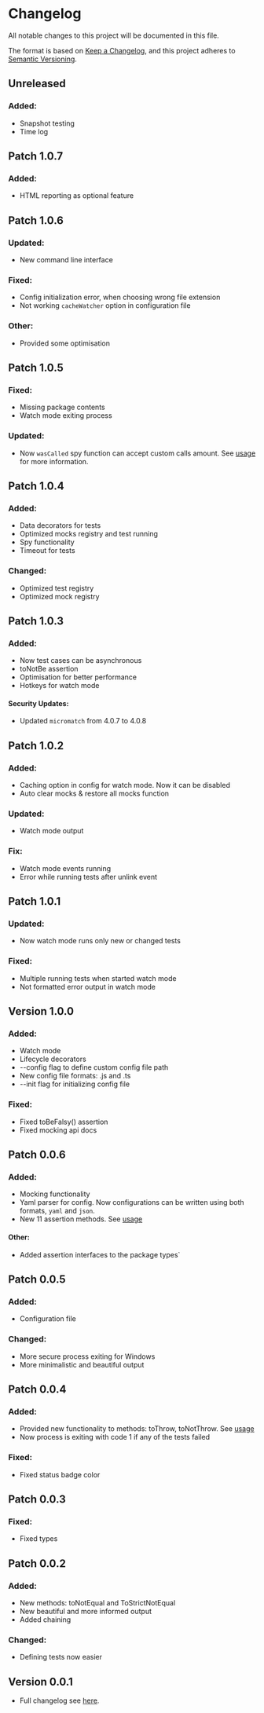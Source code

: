 # Changelog

All notable changes to this project will be documented in this file.

The format is based on [Keep a Changelog](https://keepachangelog.com/en/1.1.0/),
and this project adheres to [Semantic Versioning](https://semver.org/spec/v2.0.0.html).

## Unreleased
### Added:
* Snapshot testing
* Time log

## Patch 1.0.7
### Added:
* HTML reporting as optional feature

## Patch 1.0.6
### Updated:
* New command line interface

### Fixed:
* Config initialization error, when choosing wrong file extension
* Not working `cacheWatcher` option in configuration file

### Other:
* Provided some optimisation

## Patch 1.0.5
### Fixed:
* Missing package contents
* Watch mode exiting process

### Updated:
* Now `wasCalled` spy function can accept custom calls amount. See [usage](README.md#spy-api) for more information.

## Patch 1.0.4
### Added:
* Data decorators for tests
* Optimized mocks registry and test running
* Spy functionality
* Timeout for tests

### Changed:
* Optimized test registry
* Optimized mock registry

## Patch 1.0.3
### Added:
* Now test cases can be asynchronous
* toNotBe assertion
* Optimisation for better performance
* Hotkeys for watch mode

#### Security Updates:
* Updated `micromatch` from 4.0.7 to 4.0.8

## Patch 1.0.2
### Added:
* Caching option in config for watch mode. Now it can be disabled
* Auto clear mocks & restore all mocks function

### Updated:
* Watch mode output

### Fix:
* Watch mode events running
* Error while running tests after unlink event

## Patch 1.0.1
### Updated:
* Now watch mode runs only new or changed tests

### Fixed:
* Multiple running tests when started watch mode
* Not formatted error output in watch mode

## Version 1.0.0
### Added:
* Watch mode
* Lifecycle decorators 
* --config flag to define custom config file path
* New config file formats: .js and .ts
* --init flag for initializing config file

### Fixed:
* Fixed toBeFalsy() assertion
* Fixed mocking api docs 

## Patch 0.0.6
### Added:
* Mocking functionality
* Yaml parser for config. Now configurations can be written using both formats, `yaml` and `json`.
* New 11 assertion methods. See [usage](README.md#api)

#### Other:
* Added assertion interfaces to the package types`

## Patch 0.0.5
### Added:
* Configuration file

### Changed:
* More secure process exiting for Windows
* More minimalistic and beautiful output

## Patch 0.0.4
### Added:
* Provided new functionality to methods: toThrow, toNotThrow. See [usage](README.md#api)
* Now process is exiting with code 1 if any of the tests failed

### Fixed:
* Fixed status badge color

## Patch 0.0.3
### Fixed:
* Fixed types

## Patch 0.0.2
### Added:
* New methods: toNotEqual and ToStrictNotEqual
* New beautiful and more informed output  
* Added chaining

### Changed:
* Defining tests now easier

## Version 0.0.1
* Full changelog see [here](https://github.com/stbestichhh/stlib-testing/commits/0a7c4417cc1c23384bd07bc488d567342b65e96e/).
